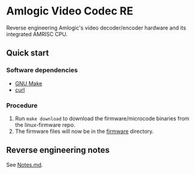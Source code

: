 # Amlogic Video Codec RE

Reverse engineering Amlogic's video decoder/encoder hardware and its integrated
AMRISC CPU.


## Quick start


### Software dependencies

* [GNU Make](https://www.gnu.org/software/make/)
* [curl](https://curl.se/)


### Procedure

1. Run `make download` to download the firmware/microcode binaries from the
   linux-firmware repo.
2. The firmware files will now be in the [firmware](firmware) directory.


## Reverse engineering notes

See [Notes.md](Notes.md).
